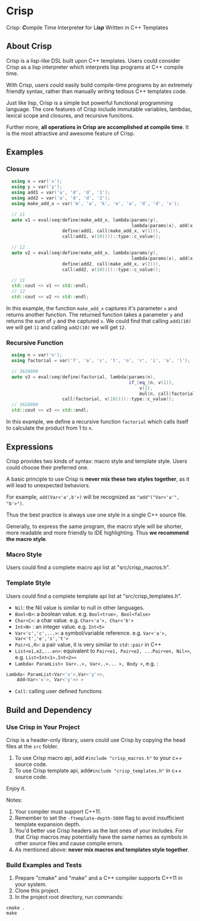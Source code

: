 # Crisp
Crisp: ***C***ompile Time Interprete***r*** for L***isp*** Written in C++ Templates

## About Crisp
Crisp is a lisp-like DSL built upon C++ templates.
Users could consider Crisp as a lisp interpreter which interprets lisp programs at C++ compile time.

With Crisp, users could easily build compile-time programs by an extremely friendly syntax,
rather than manually writing tedious C++ templates code. 

Just like lisp, Crisp is a simple but powerful functional programming language. The core features of Crisp
include immutable variables, lambdas, lexical scope and closures, and recursive functions.

Further more, **all operations in Crisp are accomplished at compile time**. It is the most attractive and awesome feature of Crisp.
## Examples
### Closure
```cpp
  using x = var('x');
  using y = var('y');
  using add1 = var('a', 'd', 'd', '1');
  using add2 = var('a', 'd', 'd', '2');
  using make_add_x = var('m', 'a', 'k', 'e', 'a', 'd', 'd', 'x');

  // 11
  auto v1 = eval(seq(define(make_add_x, lambda(params(y),
                                               lambda(params(x), add(x, y)))),
                     define(add1, call(make_add_x, v(1))),
                     call(add1, v(10))))::type::c_value();

  // 12
  auto v2 = eval(seq(define(make_add_x, lambda(params(y),
                                               lambda(params(x), add(x, y)))),
                     define(add2, call(make_add_x, v(2))),
                     call(add2, v(10))))::type::c_value();

  // 11
  std::cout << v1 << std::endl;
  // 12
  std::cout << v2 << std::endl;
```

In this example, the function `make_add_x` captures it's parameter `x` and returns another function.
The returned function takes a parameter `y` and returns the sum of `y` and the captured `x`.
We could find that calling `add1(10)` we will get `11` and calling `add2(10)` we will get `12`. 
 
### Recursive Function
```cpp
  using n = var('n');
  using factorial = var('f', 'a', 'c', 't', 'o', 'r', 'i', 'a', 'l');

  // 3628800
  auto v3 = eval(seq(define(factorial, lambda(params(n),
                                              if_(eq_(n, v(1)),
                                                  v(1),
                                                  mul(n, call(factorial, sub(n, v(1))))))),
                     call(factorial, v(10))))::type::c_value();
  // 3628800
  std::cout << v3 << std::endl;
```

In this example, we define a recursive function `factorial` which calls itself to calculate the product from 1 to `n`.

## Expressions
Crisp provides two kinds of syntax: macro style and template style. Users could choose their preferred one.

A basic principle to use Crisp is **never mix these two styles together**, as it will lead to unexpected behaviors.

For example, `add(Var<'a',b'>)` will be recognized as `"add"("Var<'a'", "b'>")`.   

Thus the best practice is always use one style in a single C++ source file. 

Generally, to express the same program, the macro style will be shorter, more readable 
and more friendly to IDE highlighting. Thus **we recommend the macro style**. 

### Macro Style
Users could find a complete macro api list at "src/crisp_macros.h".
  
### Template Style
Users could find a complete template api list at "src/crisp_templates.h".

- `Nil`: the Nil value is similar to null in other languages.
- `Bool<B>`: a boolean value. e.g. `Bool<true>, Bool<false>`
- `Char<C>`: a char value. e.g. `Char<'a'>, Char<'b'>`
- `Int<N>` : an integer value. e.g. `Int<5>`
- `Var<'c','c',...>`: a symbol/variable reference. e.g. `Var<'a'>, Var<'t','e','s','t'>`
- `Pair<L,R>`: a pair value, it is very similar to `std::pair` in C++
- `List<e1,e2,...en>`: equivalent to  `Pair<e1, Pair<e2, ...Pair<en, Nil>>`, e.g. `List<Int<1>,Int<2>>`
- `Lambda< ParamList< Var<..>, Var<..>... >, Body >`, e.g. :
```cpp
Lambda< ParamList<Var<'x'>,Var<'y'>>,
    Add<Var<'x'>, Var<'y'>> >
```
- `Call`: calling user defined functions 

## Build and Dependency

### Use Crisp in Your Project
Crisp is a header-only library, users could use Crisp by copying the head files at the `src` folder.

1. To use Crisp macro api, add `#include "crisp_macros.h"` to your c++ source code.
2. To use Crisp template api, add`#include "crisp_templates.h"` in c++ source code.

Enjoy it.

Notes:

1. Your compiler must support C++11.
2. Remember to set the `-ftemplate-depth-5000` flag to avoid insufficient template expansion depth.
3. You'd better use Crisp headers as the last ones of your includes. For that Crisp macros may potentially have the same names as symbols in other source files and cause compile errors.
4. As mentioned above: **never mix macros and templates style together**.   

### Build Examples and Tests
1. Prepare "cmake" and "make" and a C++ compiler supports C++11 in your system.
2. Clone this project.
2. In the project root directory, run commands:
```
cmake .
make
```

